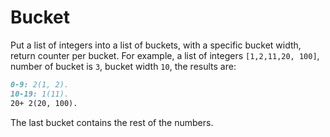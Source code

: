 # Bucket
Put a list of integers into a list of buckets, with a specific bucket width, return counter per bucket.
For example, a list of integers `[1,2,11,20, 100]`, number of bucket is `3`, bucket width `10`, the results are:
```markdown
0-9: 2(1, 2).
10-19: 1(11).
20+ 2(20, 100).
```
The last bucket contains the rest of the numbers.